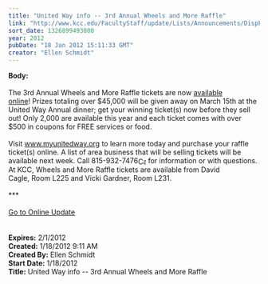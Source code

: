 ```yaml
---
title: "United Way info -- 3rd Annual Wheels and More Raffle"
link: "http://www.kcc.edu/FacultyStaff/update/Lists/Announcements/DispForm.aspx?ID=580"
sort_date: 1326899493000
year: 2012
pubDate: "18 Jan 2012 15:11:33 GMT"
creator: "Ellen Schmidt"
---
```


<div><b>Body:</b> <div class="ExternalClass8E05DF2C22574D1DA5889862624EEC0B">
<div><br />The 3rd Annual Wheels and More Raffle tickets are now <a href="http://www.myunitedway.org/2012_Wheels_and_More.php">available online</a>! Prizes totaling over $45,000 will be given away on March 15th at the United Way Annual dinner; get your winning ticket(s) now before they sell out! Only 2,000 are available this year and each ticket comes with over $500 in coupons for FREE services or food.<br /><br />Visit <a href="http://r20.rs6.net/tn.jsp?llr=5uf8a4cab&amp;et=1109082154922&amp;s=107&amp;e=001G5GC5IT_GMkRmQpZ5DEEqk8XnaCjmm__0fLnk-Os5GmeabMVTWQt66pqw6a05nQ4hfoFVGEJnc2X0aloFJxuA902wvstT3T5X2fNcRgYpLa0wedukzR49Q==" shape="rect" target="_blank">www.myunitedway.org</a> to learn more today and purchase your raffle ticket(s) online. A list of area business that will be selling tickets will be available next week. Call <span style="white-space:nowrap" class="baec5a81-e4d6-4674-97f3-e9220f0136c1">815-932-7476<a style="border-bottom:medium none;position:static !important;border-left:medium none;margin:0px;width:16px;bottom:0px;display:inline;white-space:nowrap;float:none;height:16px;vertical-align:middle;overflow:hidden;border-top:medium none;top:0px;cursor:hand;right:0px;border-right:medium none;left:0px" title="Call: 815-932-7476" href="http://campaign.r20.constantcontact.com/render?llr=5uf8a4cab&amp;v=001DcfdIOMFLblkWIcXxLNr_fFk-59jugGbgPu3fW2xRCG345SE2ElyM8RupDwiokq1kEue4RWYOOApW9VTDnS6uJu_rzXMsSEX2cwyU6zLbPWcwmzIs94XtAEHKqqn-X8goeYD1Qa3gVo%3D#"><img style="border-bottom:medium none;position:static !important;border-left:medium none;margin:0px;width:16px;bottom:0px;display:inline;white-space:nowrap;float:none;height:16px;vertical-align:middle;overflow:hidden;border-top:medium none;top:0px;cursor:hand;right:0px;border-right:medium none;left:0px" title="Call: 815-932-7476" /></a></span> for information or with questions.<br /></div>
<div>At KCC, Wheels and More Raffle tickets are available from David Cagle, Room L225 and Vicki Gardner, Room L231.</div>
<div> </div>
<div>***</div>
<div> </div>
<div><a href="/FacultyStaff/update/Pages/dailyupdate.aspx">Go to Online Update</a></div>
<div> </div>
<div> </div></div></div>
<div><b>Expires:</b> 2/1/2012</div>
<div><b>Created:</b> 1/18/2012 9:11 AM</div>
<div><b>Created By:</b> Ellen Schmidt</div>
<div><b>Start Date:</b> 1/18/2012</div>
<div><b>Title:</b> United Way info -- 3rd Annual Wheels and More Raffle</div>

